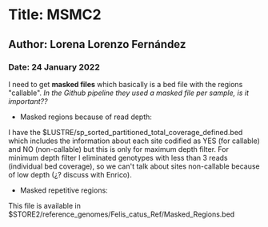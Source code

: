 # **Title: MSMC2**

## Author: Lorena Lorenzo Fernández

### Date: 24 January 2022

I need to get **masked files** which basically is a bed file with the regions "callable". *In the Github pipeline they used a masked file per sample, is it important??*

-   Masked regions because of read depth:

I have the \$LUSTRE/sp_sorted_partitioned_total_coverage_defined.bed which includes the information about each site codified as YES (for callable) and NO (non-callable) but this is only for maximum depth filter. For minimum depth filter I eliminated genotypes with less than 3 reads (individual bed coverage), so we can't talk about sites non-callable because of low depth (¿? discuss with Enrico).

-   Masked repetitive regions:

This file is available in \$STORE2/reference_genomes/Felis_catus_Ref/Masked_Regions.bed
